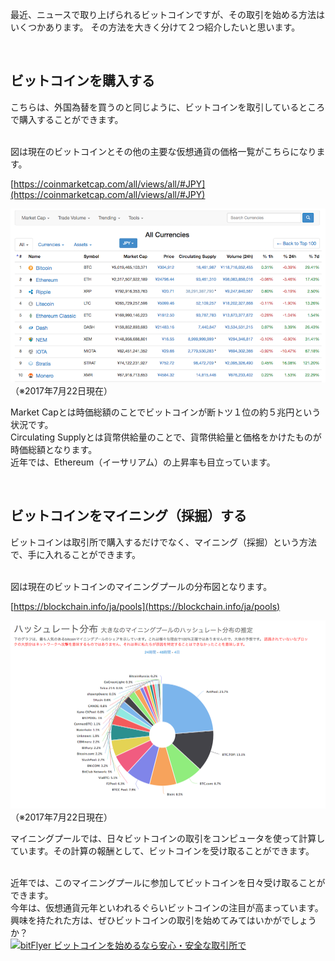 
最近、ニュースで取り上げられるビットコインですが、その取引を始める方法はいくつかあります。
その方法を大きく分けて２つ紹介したいと思います。

<br>

## ビットコインを購入する  

こちらは、外国為替を買うのと同じように、ビットコインを取引しているところで購入することができます。

<br>
図は現在のビットコインとその他の主要な仮想通貨の価格一覧がこちらになります。

[https://coinmarketcap.com/all/views/all/#JPY](https://coinmarketcap.com/all/views/all/#JPY)

<img src="marketcap.png" alt="marketcap" title="marketcap">
（※2017年7月22日現在）
<br>

Market Capとは時価総額のことでビットコインが断トツ１位の約５兆円という状況です。  
Circulating Supplyとは貨幣供給量のことで、貨幣供給量と価格をかけたものが時価総額となります。  
近年では、Ethereum（イーサリアム）の上昇率も目立っています。  

<br>

## ビットコインをマイニング（採掘）する

ビットコインは取引所で購入するだけでなく、マイニング（採掘）という方法で、手に入れることができます。

<br>
図は現在のビットコインのマイニングプールの分布図となります。

[https://blockchain.info/ja/pools](https://blockchain.info/ja/pools)


<img src="mining%20pools.png" alt="miningpools" title="miningpools">
（※2017年7月22日現在）
<br>

マイニングプールでは、日々ビットコインの取引をコンピュータを使って計算しています。その計算の報酬として、ビットコインを受け取ることができます。

<br>
近年では、このマイニングプールに参加してビットコインを日々受け取ることができます。

<br>
今年は、仮想通貨元年といわれるぐらいビットコインの注目が高まっています。  
興味を持たれた方は、ぜひビットコインの取引を始めてみてはいかがでしょうか？

<br>
<a href="https://bitflyer.jp?bf=guch4nsn" target="_blank"><img src="https://bitflyer.jp/Images/Affiliate/affi_04_468x60.gif?201612" alt="bitFlyer ビットコインを始めるなら安心・安全な取引所で"></a>
